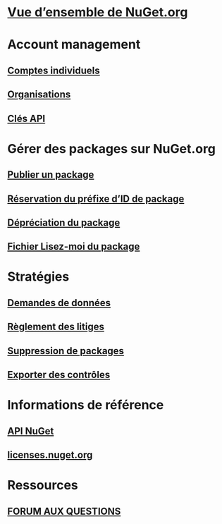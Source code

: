 # [Vue d’ensemble de NuGet.org](overview-nuget-org.md)
# Account management
## [Comptes individuels](individual-accounts.md)
## [Organisations](organizations-on-nuget-org.md)
## [Clés API](scoped-api-keys.md)
# Gérer des packages sur NuGet.org
## [Publier un package](publish-a-package.md)
## [Réservation du préfixe d’ID de package](id-prefix-reservation.md)
## [Dépréciation du package](deprecate-packages.md)
## [Fichier Lisez-moi du package](package-readme-on-nuget-org.md)
# Stratégies
## [Demandes de données](policies/Data-requests.md)
## [Règlement des litiges](policies/dispute-resolution.md)
## [Suppression de packages](policies/deleting-packages.md)
## [Exporter des contrôles](policies/export-control.md)
# Informations de référence
## [API NuGet](../api/overview.md)
## [licenses.nuget.org](licenses.nuget.org.md)
# Ressources
## [FORUM AUX QUESTIONS](nuget-org-faq.yml)
